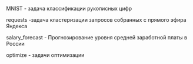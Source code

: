 MNIST - задача классификации рукописных цифр

requests -задача кластеризации запросов собранных с прямого эфира Яндекса

salary_forecast - Прогнозирование уровня средней заработной платы в России

optimize - задачи оптимизации 

